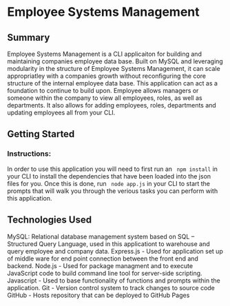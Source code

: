 # Employee Systems Management
## Summary
Employee Systems Management is a CLI applicaiton for building and maintaining companies employee data base. Built on MySQL and leveraging modularity in the structure of Employee Systems Management, it can scale appropriatley with a companies growth without reconfiguring the core structure of the internal employee data base. This application can act as a foundation to continue to build upon. Employee allows managers or someone within the company to view all employees, roles, as well as departments. It also allows for adding employees, roles, departments and updating employees all from your CLI.

## Getting Started

### Instructions:

In order to use this application you will need to first run an ``` npm install``` in your CLI to install the dependencies that have been loaded into the json files for you. Once this is done, run ``` node app.js``` in your CLI to start the prompts that will walk you through the verious tasks you can perform with this application.

## Technologies Used

MySQL: Relational database management system based on SQL – Structured Query Language, used in this applicationt to warehouse and query employee and company data.
Express.js - Used for application set up of middle ware for end point connection between the front end and backend.
Node.js - Used for package managment and to execute JavaScript code to build command line tool for server-side scripting.
Javascript - Used to base functionality of functions and prompts within the application.
Git - Version control system to track changes to source code
GitHub - Hosts repository that can be deployed to GitHub Pages

